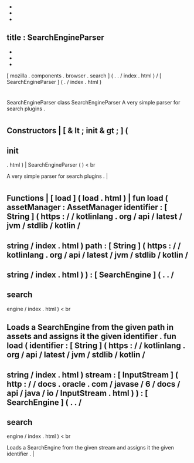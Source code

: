 -
-
-
title
:
SearchEngineParser
-
-
-
-
[
mozilla
.
components
.
browser
.
search
]
(
.
.
/
index
.
html
)
/
[
SearchEngineParser
]
(
.
/
index
.
html
)
#
SearchEngineParser
class
SearchEngineParser
A
very
simple
parser
for
search
plugins
.
#
#
#
Constructors
|
[
&
lt
;
init
&
gt
;
]
(
-
init
-
.
html
)
|
SearchEngineParser
(
)
<
br
>
A
very
simple
parser
for
search
plugins
.
|
#
#
#
Functions
|
[
load
]
(
load
.
html
)
|
fun
load
(
assetManager
:
AssetManager
identifier
:
[
String
]
(
https
:
/
/
kotlinlang
.
org
/
api
/
latest
/
jvm
/
stdlib
/
kotlin
/
-
string
/
index
.
html
)
path
:
[
String
]
(
https
:
/
/
kotlinlang
.
org
/
api
/
latest
/
jvm
/
stdlib
/
kotlin
/
-
string
/
index
.
html
)
)
:
[
SearchEngine
]
(
.
.
/
-
search
-
engine
/
index
.
html
)
<
br
>
Loads
a
SearchEngine
from
the
given
path
in
assets
and
assigns
it
the
given
identifier
.
fun
load
(
identifier
:
[
String
]
(
https
:
/
/
kotlinlang
.
org
/
api
/
latest
/
jvm
/
stdlib
/
kotlin
/
-
string
/
index
.
html
)
stream
:
[
InputStream
]
(
http
:
/
/
docs
.
oracle
.
com
/
javase
/
6
/
docs
/
api
/
java
/
io
/
InputStream
.
html
)
)
:
[
SearchEngine
]
(
.
.
/
-
search
-
engine
/
index
.
html
)
<
br
>
Loads
a
SearchEngine
from
the
given
stream
and
assigns
it
the
given
identifier
.
|
